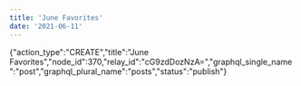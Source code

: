 ```yaml
---
title: 'June Favorites'
date: '2021-06-11'
---
```


{"action_type":"CREATE","title":"June Favorites","node_id":370,"relay_id":"cG9zdDozNzA=","graphql_single_name":"post","graphql_plural_name":"posts","status":"publish"}
